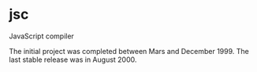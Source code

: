 # jsc

JavaScript compiler

The initial project was completed between Mars and December 1999. The last stable release was in August 2000.
